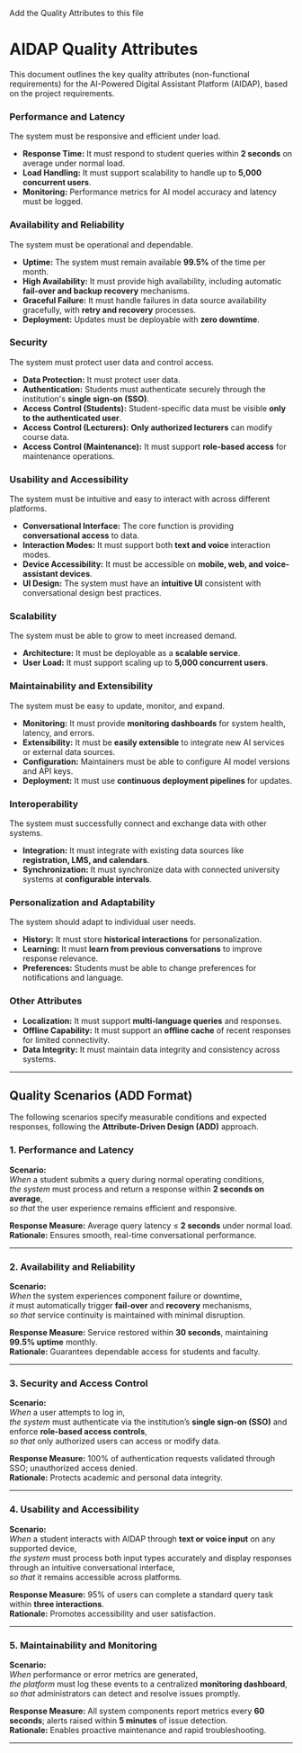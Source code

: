 Add the Quality Attributes to this file

# AIDAP Quality Attributes

This document outlines the key quality attributes (non-functional requirements) for the AI-Powered Digital Assistant Platform (AIDAP), based on the project requirements.

### Performance and Latency
The system must be responsive and efficient under load.
* **Response Time:** It must respond to student queries within **2 seconds** on average under normal load.
* **Load Handling:** It must support scalability to handle up to **5,000 concurrent users**.
* **Monitoring:** Performance metrics for AI model accuracy and latency must be logged.

### Availability and Reliability
The system must be operational and dependable.
* **Uptime:** The system must remain available **99.5%** of the time per month.
* **High Availability:** It must provide high availability, including automatic **fail-over and backup recovery** mechanisms.
* **Graceful Failure:** It must handle failures in data source availability gracefully, with **retry and recovery** processes.
* **Deployment:** Updates must be deployable with **zero downtime**.

### Security
The system must protect user data and control access.
* **Data Protection:** It must protect user data.
* **Authentication:** Students must authenticate securely through the institution's **single sign-on (SSO)**.
* **Access Control (Students):** Student-specific data must be visible **only to the authenticated user**.
* **Access Control (Lecturers):** **Only authorized lecturers** can modify course data.
* **Access Control (Maintenance):** It must support **role-based access** for maintenance operations.

### Usability and Accessibility
The system must be intuitive and easy to interact with across different platforms.
* **Conversational Interface:** The core function is providing **conversational access** to data.
* **Interaction Modes:** It must support both **text and voice** interaction modes.
* **Device Accessibility:** It must be accessible on **mobile, web, and voice-assistant devices**.
* **UI Design:** The system must have an **intuitive UI** consistent with conversational design best practices.

### Scalability
The system must be able to grow to meet increased demand.
* **Architecture:** It must be deployable as a **scalable service**.
* **User Load:** It must support scaling up to **5,000 concurrent users**.

### Maintainability and Extensibility
The system must be easy to update, monitor, and expand.
* **Monitoring:** It must provide **monitoring dashboards** for system health, latency, and errors.
* **Extensibility:** It must be **easily extensible** to integrate new AI services or external data sources.
* **Configuration:** Maintainers must be able to configure AI model versions and API keys.
* **Deployment:** It must use **continuous deployment pipelines** for updates.

### Interoperability
The system must successfully connect and exchange data with other systems.
* **Integration:** It must integrate with existing data sources like **registration, LMS, and calendars**.
* **Synchronization:** It must synchronize data with connected university systems at **configurable intervals**.

### Personalization and Adaptability
The system should adapt to individual user needs.
* **History:** It must store **historical interactions** for personalization.
* **Learning:** It must **learn from previous conversations** to improve response relevance.
* **Preferences:** Students must be able to change preferences for notifications and language.

### Other Attributes
* **Localization:** It must support **multi-language queries** and responses.
* **Offline Capability:** It must support an **offline cache** of recent responses for limited connectivity.
* **Data Integrity:** It must maintain data integrity and consistency across systems.

---

## Quality Scenarios (ADD Format)

The following scenarios specify measurable conditions and expected responses, following the **Attribute-Driven Design (ADD)** approach.

### **1. Performance and Latency**
**Scenario:**  
*When* a student submits a query during normal operating conditions,  
*the system* must process and return a response within **2 seconds on average**,  
*so that* the user experience remains efficient and responsive.  

**Response Measure:** Average query latency ≤ **2 seconds** under normal load.  
**Rationale:** Ensures smooth, real-time conversational performance.

---

### **2. Availability and Reliability**
**Scenario:**  
*When* the system experiences component failure or downtime,  
*it* must automatically trigger **fail-over** and **recovery** mechanisms,  
*so that* service continuity is maintained with minimal disruption.  

**Response Measure:** Service restored within **30 seconds**, maintaining **99.5% uptime** monthly.  
**Rationale:** Guarantees dependable access for students and faculty.

---

### **3. Security and Access Control**
**Scenario:**  
*When* a user attempts to log in,  
*the system* must authenticate via the institution’s **single sign-on (SSO)** and enforce **role-based access controls**,  
*so that* only authorized users can access or modify data.  

**Response Measure:** 100% of authentication requests validated through SSO; unauthorized access denied.  
**Rationale:** Protects academic and personal data integrity.

---

### **4. Usability and Accessibility**
**Scenario:**  
*When* a student interacts with AIDAP through **text or voice input** on any supported device,  
*the system* must process both input types accurately and display responses through an intuitive conversational interface,  
*so that* it remains accessible across platforms.  

**Response Measure:** 95% of users can complete a standard query task within **three interactions**.  
**Rationale:** Promotes accessibility and user satisfaction.

---

### **5. Maintainability and Monitoring**
**Scenario:**  
*When* performance or error metrics are generated,  
*the platform* must log these events to a centralized **monitoring dashboard**,  
*so that* administrators can detect and resolve issues promptly.  

**Response Measure:** All system components report metrics every **60 seconds**; alerts raised within **5 minutes** of issue detection.  
**Rationale:** Enables proactive maintenance and rapid troubleshooting.

---

